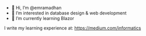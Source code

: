 - 👋 Hi, I’m @emramadhan
- 👀 I’m interested in database design & web development
- 🌱 I’m currently learning Blazor

I write my learning experience at:
https://medium.com/informatics
<!---
emramadhan/emramadhan is a ✨ special ✨ repository because its `README.md` (this file) appears on your GitHub profile.
You can click the Preview link to take a look at your changes.
--->
